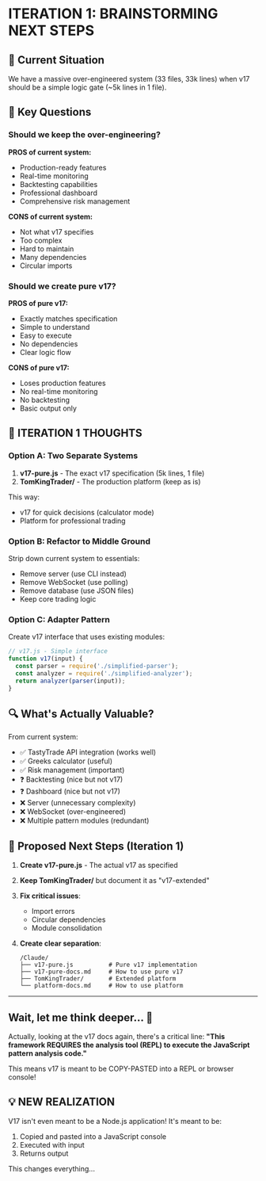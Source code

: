 # ITERATION 1: BRAINSTORMING NEXT STEPS

## 🧠 Current Situation
We have a massive over-engineered system (33 files, 33k lines) when v17 should be a simple logic gate (~5k lines in 1 file).

## 🤔 Key Questions

### Should we keep the over-engineering?
**PROS of current system:**
- Production-ready features
- Real-time monitoring
- Backtesting capabilities
- Professional dashboard
- Comprehensive risk management

**CONS of current system:**
- Not what v17 specifies
- Too complex
- Hard to maintain
- Many dependencies
- Circular imports

### Should we create pure v17?
**PROS of pure v17:**
- Exactly matches specification
- Simple to understand
- Easy to execute
- No dependencies
- Clear logic flow

**CONS of pure v17:**
- Loses production features
- No real-time monitoring
- No backtesting
- Basic output only

## 💭 ITERATION 1 THOUGHTS

### Option A: Two Separate Systems
1. **v17-pure.js** - The exact v17 specification (5k lines, 1 file)
2. **TomKingTrader/** - The production platform (keep as is)

This way:
- v17 for quick decisions (calculator mode)
- Platform for professional trading

### Option B: Refactor to Middle Ground
Strip down current system to essentials:
- Remove server (use CLI instead)
- Remove WebSocket (use polling)
- Remove database (use JSON files)
- Keep core trading logic

### Option C: Adapter Pattern
Create v17 interface that uses existing modules:
```javascript
// v17.js - Simple interface
function v17(input) {
  const parser = require('./simplified-parser');
  const analyzer = require('./simplified-analyzer');
  return analyzer(parser(input));
}
```

## 🔍 What's Actually Valuable?

From current system:
- ✅ TastyTrade API integration (works well)
- ✅ Greeks calculator (useful)
- ✅ Risk management (important)
- ❓ Backtesting (nice but not v17)
- ❓ Dashboard (nice but not v17)
- ❌ Server (unnecessary complexity)
- ❌ WebSocket (over-engineered)
- ❌ Multiple pattern modules (redundant)

## 🎯 Proposed Next Steps (Iteration 1)

1. **Create v17-pure.js** - The actual v17 as specified
2. **Keep TomKingTrader/** but document it as "v17-extended"
3. **Fix critical issues**:
   - Import errors
   - Circular dependencies
   - Module consolidation

4. **Create clear separation**:
   ```
   /Claude/
   ├── v17-pure.js          # Pure v17 implementation
   ├── v17-pure-docs.md     # How to use pure v17
   ├── TomKingTrader/       # Extended platform
   └── platform-docs.md     # How to use platform
   ```

---

## Wait, let me think deeper... 🤔

Actually, looking at the v17 docs again, there's a critical line:
**"This framework REQUIRES the analysis tool (REPL) to execute the JavaScript pattern analysis code."**

This means v17 is meant to be COPY-PASTED into a REPL or browser console!

## 💡 NEW REALIZATION

V17 isn't even meant to be a Node.js application! It's meant to be:
1. Copied and pasted into a JavaScript console
2. Executed with input
3. Returns output

This changes everything...